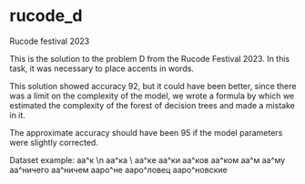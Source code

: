 # rucode_d
Rucode festival 2023

This is the solution to the problem D from the Rucode Festival 2023. In this task, it was necessary to place accents in words.

This solution showed accuracy 92, but it could have been better, since there was a limit on the complexity of the model, we wrote a formula by which we estimated the complexity of the forest of decision trees and made a mistake in it. 

The approximate accuracy should have been 95 if the model parameters were slightly corrected.

Dataset example:
аа^к \n
аа^ка \\
аа^ке
аа^ки
аа^ков
аа^ком
аа^м
аа^му
аа^ничего
аа^ничем
ааро^не
ааро^ловец
ааро^новские
